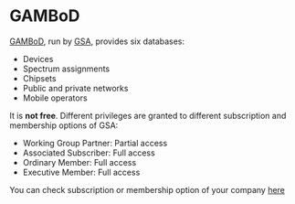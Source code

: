 
# GAMBoD

[GAMBoD](https://gsacom.com/gambod/), run by [GSA](../Organizations/GSA.md), provides six databases:

- Devices
- Spectrum assignments
- Chipsets
- Public and private networks
- Mobile operators

It is **not free**. Different privileges are granted to different subscription and membership options of GSA:

- Working Group Partner: Partial access
- Associated Subscriber: Full access
- Ordinary Member: Full access
- Executive Member: Full access

You can check subscription or membership option of your company [here](https://gsacom.com/members/)